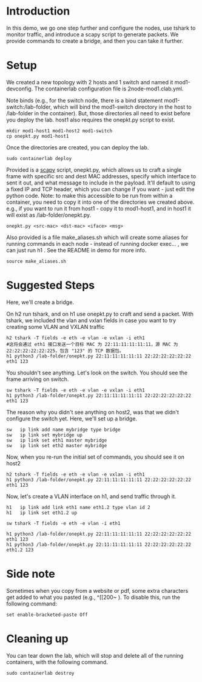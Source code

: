 # Introduction

In this demo, we go one step further and configure the nodes, use tshark to monitor traffic, and introduce a scapy script to generate packets.  We provide commands to create a bridge, and then you can take it further.


# Setup

We created a new topology with 2 hosts and 1 switch and named it mod1-devconfig.  The containerlab configuration file is 2node-mod1.clab.yml.

Note binds (e.g., for the switch node, there is a bind statement mod1-switch:/lab-folder, which will bind the mod1-switch directory in the host to /lab-folder in the container).  But, those directories all need to exist before you deploy the lab.  host1 also requires the onepkt.py script to exist.

```
mkdir mod1-host1 mod1-host2 mod1-switch
cp onepkt.py mod1-host1
```

Once the directories are created, you can deploy the lab.

```
sudo containerlab deploy
```

Provided is a [scapy](https://scapy.net/) script, onepkt.py, which allows us to craft a single frame with specific src and dest MAC addresses, specify which interface to sent it out, and what message to include in the payload.  It'll default to using a fixed IP and TCP header, which you can change if you want - just edit the python code.  Note: to make this accessible to be run from within a container, you need to copy it into one of the directories we created above.  e.g., if you want to run it from host1 - copy it to mod1-host1, and in host1 it will exist as /lab-folder/onepkt.py.  

```
onepkt.py <src-mac> <dst-mac> <iface> <msg>
```

Also provided is a file make_aliases.sh which will create some aliases for running commands in each node - instead of running docker exec... <command>, we can just run h1 <command>.  See the README in demo for more info.

```
source make_aliases.sh
```

# Suggested Steps

Here, we'll create a bridge.


On h2 run tshark, and on h1 use onepkt.py to craft and send a packet.  With tshark, we included the vlan and vxlan fields in case you want to try creating some VLAN and VXLAN traffic

```
h2 tshark -T fields -e eth -e vlan -e vxlan -i eth1
#这将会通过 eth1 接口发送一个目标 MAC 为 22:11:11:11:11:11，源 MAC 为 22:22:22:22:22:225，包含 "123" 的 TCP 数据包。
h1 python3 /lab-folder/onepkt.py 22:11:11:11:11:11 22:22:22:22:22:22 eth1 123
```

You shouldn't see anything.  Let's look on the switch.  You should see the frame arriving on switch.

```
sw tshark -T fields -e eth -e vlan -e vxlan -i eth1
h1 python3 /lab-folder/onepkt.py 22:11:11:11:11:11 22:22:22:22:22:22 eth1 123
```

The reason why you didn't see anything on host2, was that we didn't configure the switch yet.  Here, we'll set up a bridge.

```
sw   ip link add name mybridge type bridge
sw   ip link set mybridge up
sw   ip link set eth1 master mybridge
sw   ip link set eth2 master mybridge
```

Now, when you re-run the initial set of commands, you should see it on host2

```
h2 tshark -T fields -e eth -e vlan -e vxlan -i eth1
h1 python3 /lab-folder/onepkt.py 22:11:11:11:11:11 22:22:22:22:22:22 eth1 123
```

Now, let's create a VLAN interface on h1, and send traffic through it.

```
h1   ip link add link eth1 name eth1.2 type vlan id 2
h1   ip link set eth1.2 up

sw tshark -T fields -e eth -e vlan -i eth1

h1 python3 /lab-folder/onepkt.py 22:11:11:11:11:11 22:22:22:22:22:22 eth1 123
h1 python3 /lab-folder/onepkt.py 22:11:11:11:11:11 22:22:22:22:22:22 eth1.2 123
```

# Side note

Sometimes when you copy from a website or pdf, some extra characters get added to what you pasted (e.g., ^[[200~ ).  To disable this, run the following command:


```
set enable-bracketed-paste Off
```


# Cleaning up

You can tear down the lab, which will stop and delete all of the running containers, with the following command.

```
sudo containerlab destroy
```

